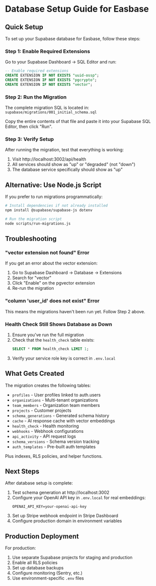 # Database Setup Guide for Easbase

## Quick Setup

To set up your Supabase database for Easbase, follow these steps:

### Step 1: Enable Required Extensions

Go to your Supabase Dashboard → SQL Editor and run:

```sql
-- Enable required extensions
CREATE EXTENSION IF NOT EXISTS "uuid-ossp";
CREATE EXTENSION IF NOT EXISTS "pgcrypto";
CREATE EXTENSION IF NOT EXISTS "vector";
```

### Step 2: Run the Migration

The complete migration SQL is located in:
`supabase/migrations/001_initial_schema.sql`

Copy the entire contents of that file and paste it into your Supabase SQL Editor, then click "Run".

### Step 3: Verify Setup

After running the migration, test that everything is working:

1. Visit http://localhost:3002/api/health
2. All services should show as "up" or "degraded" (not "down")
3. The database service specifically should show as "up"

## Alternative: Use Node.js Script

If you prefer to run migrations programmatically:

```bash
# Install dependencies if not already installed
npm install @supabase/supabase-js dotenv

# Run the migration script
node scripts/run-migrations.js
```

## Troubleshooting

### "vector extension not found" Error

If you get an error about the vector extension:

1. Go to Supabase Dashboard → Database → Extensions
2. Search for "vector" 
3. Click "Enable" on the pgvector extension
4. Re-run the migration

### "column 'user_id' does not exist" Error

This means the migrations haven't been run yet. Follow Step 2 above.

### Health Check Still Shows Database as Down

1. Ensure you've run the full migration
2. Check that the `health_check` table exists:
   ```sql
   SELECT * FROM health_check LIMIT 1;
   ```
3. Verify your service role key is correct in `.env.local`

## What Gets Created

The migration creates the following tables:
- `profiles` - User profiles linked to auth.users
- `organizations` - Multi-tenant organizations
- `team_members` - Organization team members
- `projects` - Customer projects
- `schema_generations` - Generated schema history
- `cache` - AI response cache with vector embeddings
- `health_check` - Health monitoring
- `webhooks` - Webhook configurations
- `api_activity` - API request logs
- `schema_versions` - Schema version tracking
- `auth_templates` - Pre-built auth templates

Plus indexes, RLS policies, and helper functions.

## Next Steps

After database setup is complete:

1. Test schema generation at http://localhost:3002
2. Configure your OpenAI API key in `.env.local` for real embeddings:
   ```
   OPENAI_API_KEY=your-openai-api-key
   ```
3. Set up Stripe webhook endpoint in Stripe Dashboard
4. Configure production domain in environment variables

## Production Deployment

For production:

1. Use separate Supabase projects for staging and production
2. Enable all RLS policies
3. Set up database backups
4. Configure monitoring (Sentry, etc.)
5. Use environment-specific `.env` files